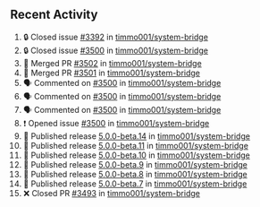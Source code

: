 ## Recent Activity

<!--START_SECTION:activity-->
1. 🔒 Closed issue [#3392](https://github.com/timmo001/system-bridge/issues/3392) in [timmo001/system-bridge](https://github.com/timmo001/system-bridge)
2. 🔒 Closed issue [#3500](https://github.com/timmo001/system-bridge/issues/3500) in [timmo001/system-bridge](https://github.com/timmo001/system-bridge)
3. 🎉 Merged PR [#3502](https://github.com/timmo001/system-bridge/pull/3502) in [timmo001/system-bridge](https://github.com/timmo001/system-bridge)
4. 🎉 Merged PR [#3501](https://github.com/timmo001/system-bridge/pull/3501) in [timmo001/system-bridge](https://github.com/timmo001/system-bridge)
5. 🗣 Commented on [#3500](https://github.com/timmo001/system-bridge/issues/3500) in [timmo001/system-bridge](https://github.com/timmo001/system-bridge)
6. 🗣 Commented on [#3500](https://github.com/timmo001/system-bridge/issues/3500) in [timmo001/system-bridge](https://github.com/timmo001/system-bridge)
7. 🗣 Commented on [#3500](https://github.com/timmo001/system-bridge/issues/3500) in [timmo001/system-bridge](https://github.com/timmo001/system-bridge)
8. ❗ Opened issue [#3500](https://github.com/timmo001/system-bridge/issues/3500) in [timmo001/system-bridge](https://github.com/timmo001/system-bridge)
9. 🚀 Published release [5.0.0-beta.14](https://github.com/5.0.0-beta.14) in [timmo001/system-bridge](https://github.com/timmo001/system-bridge)
10. 🚀 Published release [5.0.0-beta.11](https://github.com/5.0.0-beta.11) in [timmo001/system-bridge](https://github.com/timmo001/system-bridge)
11. 🚀 Published release [5.0.0-beta.10](https://github.com/5.0.0-beta.10) in [timmo001/system-bridge](https://github.com/timmo001/system-bridge)
12. 🚀 Published release [5.0.0-beta.9](https://github.com/5.0.0-beta.9) in [timmo001/system-bridge](https://github.com/timmo001/system-bridge)
13. 🚀 Published release [5.0.0-beta.8](https://github.com/5.0.0-beta.8) in [timmo001/system-bridge](https://github.com/timmo001/system-bridge)
14. 🚀 Published release [5.0.0-beta.7](https://github.com/5.0.0-beta.7) in [timmo001/system-bridge](https://github.com/timmo001/system-bridge)
15. ❌ Closed PR [#3493](https://github.com/timmo001/system-bridge/pull/3493) in [timmo001/system-bridge](https://github.com/timmo001/system-bridge)
<!--END_SECTION:activity-->
